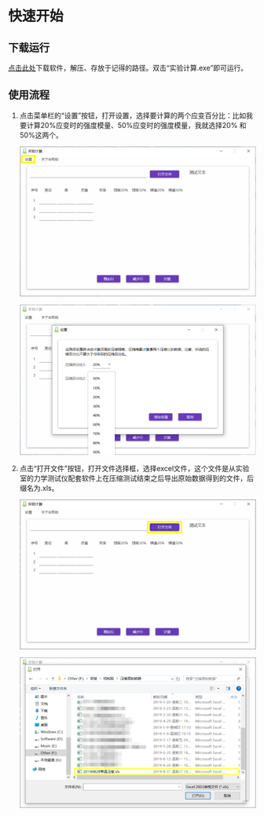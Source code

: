 # 快速开始

## 下载运行

[点击此处](https://github.com/AncientTree/Experimental_Calculator/releases/download/v1.1.0/Release.rar)下载软件，解压、存放于记得的路径。双击“实验计算.exe”即可运行。

## 使用流程

1. 点击菜单栏的“设置”按钮，打开设置，选择要计算的两个应变百分比：比如我要计算20%应变时的强度模量、50%应变时的强度模量，我就选择20% 和 50%这两个。

   ![打开设置](images/01-打开设置.png)

   ![选择百分比](images/02-选择百分比.png)

2. 点击“打开文件”按钮，打开文件选择框，选择excel文件，这个文件是从实验室的力学测试仪配套软件上在压缩测试结束之后导出原始数据得到的文件，后缀名为.xls。

   ![点击打开文件](images/03-点击打开文件.png)

   ![选择文件](images/04-选择文件.png)